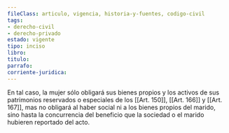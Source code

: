```yaml
---
fileClass: articulo, vigencia, historia-y-fuentes, codigo-civil
tags:
- derecho-civil
- derecho-privado
estado: vigente
tipo: inciso
libro:
titulo:
parrafo:
corriente-juridica:
---
```

En tal caso, la mujer sólo obligará sus bienes propios y los activos de sus patrimonios reservados o especiales de los [[Art. 150]], [[Art. 166]] y [[Art. 167]], mas no obligará al haber social ni a los bienes propios del marido, sino hasta la concurrencia del beneficio que la sociedad o el marido hubieren reportado del acto.
